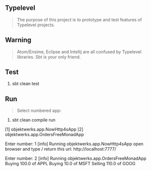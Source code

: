 Typelevel
---------
>The purpose of this project is to prototype and test features of Typelevel projects.

Warning
-------
>Atom/Ensime, Eclipse and Intellij are all confused by Typelevel libraries. Sbt is your only friend.

Test
----
1. sbt clean test

Run
---
>Select numbered app:

1. sbt clean compile run

 [1] objektwerks.app.NowHttp4sApp
 [2] objektwerks.app.OrdersFreeMonadApp

Enter number: 1
[info] Running objektwerks.app.NowHttp4sApp 
open browser and type / return this url: http://localhost:7777/

Enter number: 2
[info] Running objektwerks.app.OrdersFreeMonadApp 
Buying 100.0 of APPL
Buying 10.0 of MSFT
Selling 110.0 of GOOG
